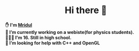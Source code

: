 <h1 align='center'> Hi there 👋</h1>

<h4>
 ✋ I'm <u>Mridul</u>
<br>
🔭 I’m currently working on a webiste(for physics students).
<br>
🧑🏻‍🎓 I'm 16. Still in high school.
 <br>
 🤔 I’m looking for help with C++ and OpenGL
</h4>

<p align="center">

  </p>
<!--

- 🔭 I’m currently working on ...
- 🌱 I’m currently learning ...
- 👯 I’m looking to collaborate on ...
- 🤔 I’m looking for help with ...
- 💬 Ask me about ...
- 📫 How to reach me: ...
- 😄 Pronouns: ...
- ⚡ Fun fact: ...
-->
